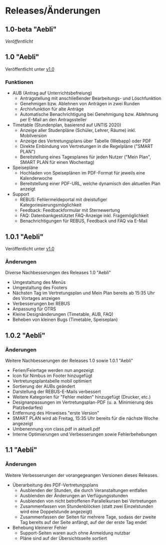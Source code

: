 # Releases/Änderungen
## 1.0-beta "Aebli"
_Veröffentlicht_

## 1.0 "Aebli"
Veröffentlicht unter [v1.0](https://github.com/Katharineum/school-apps/releases/tag/v1.0)

### Funktionen
- AUB (Antrag auf Unterrichtsbefreiung)
  - Antragstellung mit anschließender Bearbeitungs- und Löschfunktion
  - Genehmigen bzw. Ablehnen von Anträgen in zwei Runden
  - Archivfunktion für alte Anträge
  - Automatische Benachrichtigung bei Genehmigung bzw. Ablehnung per E-Mail an den Antragssteller
- Timetable (Stundenplan, basierend auf UNTIS 2020)
  - Anzeige aller Studenpläne (Schüler, Lehrer, Räume) inkl. Mobilversion
  - Anzeige des Vertretungsplans über Tabelle (Webapp) oder PDF
  - Direkte Einbindung von Vertretungen in die Regelpläne ("SMART PLAN")
  - Bereitstellung eines Tagesplanes für jeden Nutzer ("Mein Plan", SMART PLAN für einen Wochentag)
- Speisepläne
  - Hochladen von Speiseplänen im PDF-Format für jeweils eine Kalenderwoche
  - Bereitstellung einer PDF-URL, welche dynamisch den aktuellen Plan anzeigt
- Support
  - REBUS: Fehlermeldeportal mit dreistufiger Kategoriesierungsmöglichkeit
  - Feedback: Feedbackformular mit Sternewertung
  - FAQ: Datenbankgestütztet FAQ-Anzeige inkl. Fragemöglichkeit
  - Benachrichtigungen für REBUS, Feedback und FAQ via E-Mail

## 1.0.1 "Aebli"
Veröffentlicht unter [v1.0](https://github.com/Katharineum/school-apps/releases/tag/v1.0.1)

### Änderungen
Diverse Nachbesserungen des Releases 1.0 "Aebli"
* Umgestaltung des Menüs
* Umgestaltung des Footers
* Nächsten Tag im Vertretungsplan und Mein Plan bereits ab 15:35 Uhr des Vortages anzeigen
* Verbesserungen bei REBUS
* Anpassung für OTRS
* Kleine Designänderungen (Timetable, AUB, FAQ)
* Beheben von kleinen Bugs (Timetable, Speiseplan)

## 1.0.2 "Aebli"
### Änderungen
Weitere Nachbesserungen der Releases 1.0 sowie 1.0.1 "Aebli"
* Ferien/Feiertage werden nun angezeigt
* Icon für Nimbus im Footer hinzugefügt
* Vertretungsplantabelle mobil optimiert
* Sortierung der AUBs geändert
* Darstellung der REBUS-E-Mails verbessert
* Weitere Kategorien für "Fehler melden" hinzugefügt (Drucker, etc.)
* Designanpassungen im Vertretungsplan-PDF (u. a. Minimierung des Platzbedarfes)
* Entfernung des Hinweises "erste Version"
* SMART PLAN wird ab Freitag, 15:35 Uhr bereits für die nächste Woche angezeigt
* Umbenennung von class.pdf in aktuell.pdf
* Interne Optimierungen und Verbesserungen sowie Fehlerbehebungen

## 1.1 "Aebli"
### Änderungen
Weitere Verbesserungen der vorangegeangen Versionen dieses Releases.
* Überarbeitung des PDF-Vertretungsplans
  + Ausblenden der Stunden, die durch Veranstaltungen entfallen
  + Ausblenden der Änderungen an Verfügungsstunden
  + Ausblenden von nicht betroffenen Parallelkursen bei Vertretungen
  + Zusammenfassen von Stundenblöcken (statt zwei Einzelstunden wird eine Doppelstunde angezeigt)
  + Zusammenfassen der Seiten für mehrere Tage, sodass der zweite Tag bereits auf der Seite anfängt, auf der der erste Tag endet
* Behebung kleinerer Fehler
  + Support-Seiten waren auch ohne Anmeldung nutzbar
  + Pläne sind auf der Übersichtsseite sortiert
